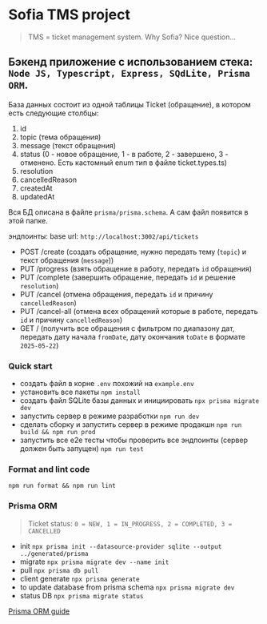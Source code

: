 # Sofia TMS project

> TMS = ticket management system. Why Sofia? Nice question...

## Бэкенд приложение с использованием стека: `Node JS, Typescript, Express, SQdLite, Prisma ORM`.

База данных состоит из одной таблицы Ticket (обращение), в котором есть следующие столбцы:
1. id
2. topic (тема обращения)
3. message (текст обращения)
4. status (0 - новое обращение, 1 - в работе, 2 - завершено, 3 - отменено. Есть кастомный enum тип в файле ticket.types.ts)
5. resolution
6. cancelledReason
7. createdAt
8. updatedAt

Вся БД описана в файле `prisma/prisma.schema`. А сам файл появится в этой папке.

эндпоинты:
base url: `http://localhost:3002/api/tickets`
- POST /create (создать обращение, нужно передать тему (`topic`) и текст обращения (`message`))
- PUT /progress (взять обращение в работу, передать `id` обращения)
- PUT /complete (завершить обращение, передать `id` и решение `resolution`)
- PUT /cancel (отмена обращения, передать `id` и причину `cancelledReason`)
- PUT /cancel-all (отмена всех обращений которые в работе, передать `id` и причину `cancelledReason`)
- GET / (получить все обращения с фильтром по диапазону дат, передать дату начала `fromDate`, дату окончания `toDate` в формате `2025-05-22`)

### Quick start

- создать файл в корне `.env` похожий на `example.env`
- установить все пакеты `npm install`
- создать файл SQLite базы данных и инициировать `npx prisma migrate dev`
- запустить сервер в режиме разработки `npm run dev`
- сделать сборку и запустить сервер в режиме продакшн `npm run build && npm run prod`
- запустить все е2е тесты чтобы проверить все эндпоинты (сервер должен быть запущен) `npm run test`

### Format and lint code

`npm run format && npm run lint`

### Prisma ORM

> Ticket status: `0 = NEW, 1 = IN_PROGRESS, 2 = COMPLETED, 3 = CANCELLED`

- init `npx prisma init --datasource-provider sqlite --output ../generated/prisma`
- migrate `npx prisma migrate dev --name init`
- pull `npx prisma db pull`
- client generate `npx prisma generate`
- to update database from prisma schema `npx prisma migrate dev`
- status DB `npx prisma migrate status`

[Prisma ORM guide](https://www.prisma.io/docs/getting-started/quickstart-sqlite)
